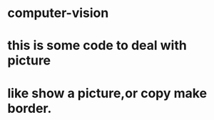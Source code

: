 # computer-vision
# this is some code to deal with picture
# like show a picture,or copy make border.
